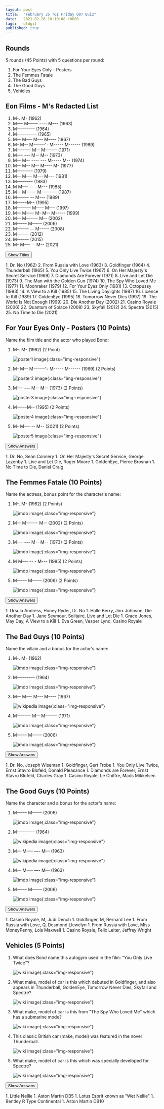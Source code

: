 ```yaml
---
layout: post
title:  "February 26 TGI Friday 007 Quiz"
date:   2021-02-26 10:10:08 +0000
tags:   oldgit
published: true
---
```


## Rounds

 5 rounds (45 Points) with 5 questions per round:

 1. For Your Eyes Only - Posters
 1. The Femmes Fatale
 1. The Bad Guys
 1. The Good Guys
 1. Vehicles 

## Eon Films - M's Redacted List

 1. M-. M- (1962)
 2. M--- M----- ---- M--- (1963)
 3. M--------- (1964)
 4. M---------- (1965)
 5. M-- M--- M--- M---- (1967)
 6. M- M-- M------'- M----- M------ (1969)
 7. M------- M-- M------ (1971)
 8. M--- --- M-- M-- (1973)
 9. M-- M-- ---- --- M----- M-- (1974)
 10. M-- M-- M-- M---- M- (1977)
 11. M-------- (1979)
 12. M-- M--- M--- M--- (1981)
 13. M-------- (1983)
 14. M M--- -- - M--- (1985)
 15. M-- M----- M-------- (1987)
 16. M------ -- M--- (1989)
 17. M-----M-- (1995)
 18. M------- M---- M--- (1997)
 19. M-- M---- M- M-- M----- (1999)
 20. M-- M------ M-- (2002)
 21. M----- M----- (2006)
 22. M------ -- M----- (2008)
 23. M------ (2012)
 24. M------ (2015)
 25. M- M--- -- M-- (2021)

<!-- markdownlint-disable -->
<button class="answer-button">Show Titles</button>
<div class="hide" markdown="1">
<!-- markdownlint-restore -->
 1. Dr. No (1962)
 2. From Russia with Love (1963)
 3. Goldfinger (1964)
 4. Thunderball (1965)
 5. You Only Live Twice (1967)
 6. On Her Majesty's Secret Service (1969)
 7. Diamonds Are Forever (1971)
 8. Live and Let Die (1973)
 9. The Man with the Golden Gun (1974)
 10. The Spy Who Loved Me (1977)
 11. Moonraker (1979)
 12. For Your Eyes Only (1981)
 13. Octopussy (1983)
 14. A View to a Kill (1985)
 15. The Living Daylights (1987)
 16. Licence to Kill (1989)
 17. GoldenEye (1995)
 18. Tomorrow Never Dies (1997)
 19. The World Is Not Enough (1999)
 20. Die Another Day (2002)
 21. Casino Royale (2006)
 22. Quantum of Solace (2008)
 23. Skyfall (2012)
 24. Spectre (2015)
 25. No Time to Die (2021)
<!-- markdownlint-disable -->
</div>
<!-- markdownlint-restore -->

## For Your Eyes Only - Posters (10 Points)

Name the film title and the actor who played Bond:

 1. M-. M- (1962) (2 Point)

    ![poster1 image]({{site.baseurl}}/assets/images/Dr._No_-_UK_cinema_poster.jpg){:class="img-responsive"}

 1. M- M-- M------'- M----- M------ (1969) (2 Points)

    ![poster2 image]({{site.baseurl}}/assets/images/On_Her_Majesty's_Secret_Service_-_UK_cinema_poster.jpg){:class="img-responsive"}

 1. M--- --- M-- M-- (1973) (2 Points)

    ![poster3 image]({{site.baseurl}}/assets/images/Live_and_Let_Die-_UK_cinema_poster.jpg){:class="img-responsive"}

 1. M-----M-- (1995) (2 Points)

    ![poster4 image]({{site.baseurl}}/assets/images/GoldenEye_-_UK_cinema_poster.jpg){:class="img-responsive"}

 1. M- M--- -- M-- (2021) (2 Points)

    ![poster5 image]({{site.baseurl}}/assets/images/No_Time_to_Die_poster.jpg){:class="img-responsive"}

<!-- markdownlint-disable -->
<button class="answer-button">Show Answers</button>
<div class="hide" markdown="1">
<!-- markdownlint-restore -->
1. Dr. No, Sean Connery
1. On Her Majesty's Secret Service, George Lazenby 
1. Live and Let Die, Roger Moore
1. GoldenEye, Pierce Brosnan
1. No Time to Die, Daniel Craig 
<!-- markdownlint-disable -->
</div>
<!-- markdownlint-restore -->

## The Femmes Fatale (10 Points)

Name the actress, bonus point for the character's name:

1. M-. M- (1962) (2 Points)

    ![imdb image](https://m.media-amazon.com/images/M/MV5BOGE4NWZmZDctYWJmYi00MjU1LTgwMzItNGRiNTg3Y2Y2NTI4XkEyXkFqcGdeQXVyMDM2NDM2MQ@@._V1_UY99_CR12,0,200,200.jpghttps://m.media-amazon.com/images/M/MV5BOGE4NWZmZDctYWJmYi00MjU1LTgwMzItNGRiNTg3Y2Y2NTI4XkEyXkFqcGdeQXVyMDM2NDM2MQ@@._V1_UY99_CR12,0,99,99_AL_.jpg){:class="img-responsive"}

1. M-- M------ M-- (2002) (2 Points)

    ![imdb image](https://m.media-amazon.com/images/M/MV5BMTkxNDY0MzU0MV5BMl5BanBnXkFtZTYwNjc4MTg2._V1_UX100_CR0,0,100,100_AL_.jpg){:class="img-responsive"}

1. M--- --- M-- M-- (1973) (2 Points) 

    ![imdb image](https://m.media-amazon.com/images/M/MV5BYjhjZTcxM2QtZjAzNy00NWRkLWE3ZWMtMDIxMjA1YTczYjlkXkEyXkFqcGdeQXVyMDM2NDM2MQ@@._V1_UX100_CR0,0,100,100_AL_.jpg){:class="img-responsive"}

1. M M--- -- - M--- (1985) (2 Points)

    ![imdb image](https://m.media-amazon.com/images/M/MV5BNjczMmJlNWQtMmJjYi00ZmVkLWIwOWEtZmM2MjExOTk1MjgxXkEyXkFqcGdeQXVyMTkxNjUyNQ@@._V1_UX99_CR0,0,99,99_AL_.jpg){:class="img-responsive"}

1. M----- M----- (2006) (2 Points)

    ![imdb image](https://m.media-amazon.com/images/M/MV5BNDI1NjUyOTY4M15BMl5BanBnXkFtZTcwOTY2MTUyNA@@._V1_UX100_CR0,0,100,100_AL_.jpg){:class="img-responsive"}

<!-- markdownlint-disable -->
<button class="answer-button">Show Answers</button>
<div class="hide" markdown="1">
<!-- markdownlint-restore -->
1. Ursula Andress, Honey Ryder, Dr. No
1. Halle Berry, Jinx Johnson, Die Another Day 
1. Jane Seymour, Solitaire, Live and Let Die
1. Grace Jones, May Day, A View to a Kill  
1. Eva Green, Vesper Lynd, Casino Royale
<!-- markdownlint-disable -->
</div>
<!-- markdownlint-restore -->

## The Bad Guys (10 Points)

Name the villain and a bonus for the actor's name:

1. M-. M- (1962)

    ![imdb image](https://m.media-amazon.com/images/M/MV5BMTY1NDYwMzk1M15BMl5BanBnXkFtZTcwODY0MjY2Nw@@._V1_UX100_CR0,0,100,100_AL_.jpg){:class="img-responsive"}

1. M--------- (1964)

    ![imdb image](https://m.media-amazon.com/images/M/MV5BMTk2MzM0Mjc3M15BMl5BanBnXkFtZTcwNjMxNTgzNA@@._V1_UX100_CR0,0,100,100_AL_.jpg){:class="img-responsive"}

1. M-- M--- M--- M---- (1967)

    ![wikipedia image](https://upload.wikimedia.org/wikipedia/en/thumb/c/c3/Blofeldpleasance67.jpg/220px-Blofeldpleasance67.jpg){:class="img-responsive"}

1. M------- M-- M------ (1971)

    ![imdb image](https://m.media-amazon.com/images/M/MV5BZGZhMDk3ODctNDU3ZC00YjA3LTljOWUtMjYyNGJkNzZhZjcyXkEyXkFqcGdeQXVyNjcwNDUyODM@._V1_UY100_CR39,0,100,100_AL_.jpg){:class="img-responsive"}

1. M----- M----- (2006)

    ![imdb image](https://m.media-amazon.com/images/M/MV5BMTQ1NjA5OTkwNF5BMl5BanBnXkFtZTcwNjY2MTUyNA@@._V1_UY100_CR25,0,100,100_AL_.jpg){:class="img-responsive"}

<!-- markdownlint-disable -->
<button class="answer-button">Show Answers</button>
<div class="hide" markdown="1">
<!-- markdownlint-restore -->
1. Dr. No, Joseph Wiseman
1. Goldfinger, Gert Frobe
1. You Only Live Twice, Ernst Stavro Blofeld, Donald Pleasance
1. Diamonds are Forever, Ernst Stavro Blofeld, Charles Gray
1. Casino Royale, Le Chiffre, Mads Mikkelsen 
<!-- markdownlint-disable -->
</div>
<!-- markdownlint-restore -->

## The Good Guys (10 Points)

Name the character and a bonus for the actor's name:

1. M----- M----- (2006)

    ![imdb image](https://m.media-amazon.com/images/M/MV5BMjM2NzQ0NjYyMV5BMl5BanBnXkFtZTgwNjY1NDg0MzI@._V1_UY100_CR70,0,100,100_AL_.jpg){:class="img-responsive"}

1. M--------- (1964)

    ![wikipedia image](https://upload.wikimedia.org/wikipedia/en/thumb/0/0e/Actor_Bernard_Lee.jpg/220px-Actor_Bernard_Lee.jpg){:class="img-responsive"}

1. M— M—– —- M— (1963)

    ![wikipedia image](https://upload.wikimedia.org/wikipedia/commons/thumb/6/65/Desmond_Llewelyn_01.jpg/220px-Desmond_Llewelyn_01.jpg){:class="img-responsive"}

1. M— M—– —- M— (1963)

    ![imdb image](https://m.media-amazon.com/images/M/MV5BOWRjY2I4MTUtNDQyYy00Y2MxLTlmYjItMzIxOWU4ZWNlZjhjXkEyXkFqcGdeQXVyNjcwNDUyODM@._V1_UY100_CR39,0,100,100_AL_.jpg){:class="img-responsive"}

1. M----- M----- (2006)

    ![imdb image](https://m.media-amazon.com/images/M/MV5BMTUxNDA1ODQ4NV5BMl5BanBnXkFtZTYwODg5OTE3._V1_UX100_CR0,0,100,100_AL_.jpg){:class="img-responsive"}

<!-- markdownlint-disable -->
<button class="answer-button">Show Answers</button>
<div class="hide" markdown="1">
<!-- markdownlint-restore -->
1. Casino Royale, M, Judi Dench
1. Goldfinger, M, Bernard Lee
1. From Russia with Love, Q, Desmond Llewelyn 
1. From Russia with Love, Miss MoneyPenny, Lois Maxwell
1. Casino Royale, Felix Leiter, Jeffrey Wright
<!-- markdownlint-disable -->
</div>
<!-- markdownlint-restore -->

## Vehicles (5 Points)

1. What does Bond name this autogyro used in the film: "You Only Live Twice"?

    ![wiki image](https://upload.wikimedia.org/wikipedia/commons/thumb/0/0b/Little_Nellie.jpg/600px-Little_Nellie.jpg){:class="img-responsive"}

1. What make, model of car is this which debuted in Goldfinger, and also appears in Thunderball, GoldenEye, Tomorrow Never Dies, Skyfall and Spectre?

    ![wiki image](https://upload.wikimedia.org/wikipedia/commons/thumb/1/16/DB5-2.jpg/220px-DB5-2.jpg){:class="img-responsive"}

1. What make, model of car is this from "The Spy Who Loved Me" which has a submarine mode?

    ![wiki image](https://upload.wikimedia.org/wikipedia/commons/thumb/7/74/Lotus_Esprit_%28The_Spy_Who_Loved_Me%29_rear-left_National_Motor_Museum%2C_Beaulieu.jpg/330px-Lotus_Esprit_%28The_Spy_Who_Loved_Me%29_rear-left_National_Motor_Museum%2C_Beaulieu.jpg){:class="img-responsive"}

1. This classic British car (make, model) was featured in the novel Thunderball.

    ![wiki image](https://upload.wikimedia.org/wikipedia/commons/thumb/9/9c/1953_Bentley_R-Type_standard_steel_saloon.jpg/280px-1953_Bentley_R-Type_standard_steel_saloon.jpg){:class="img-responsive"}

1. What make, model of car is this which was specially developed for Spectre?

    ![wiki image](https://upload.wikimedia.org/wikipedia/commons/thumb/6/66/Aston_Martin_DB10_2015.jpg/420px-Aston_Martin_DB10_2015.jpg){:class="img-responsive"}

<!-- markdownlint-disable -->
<button class="answer-button">Show Answers</button>
<div class="hide" markdown="1">
<!-- markdownlint-restore -->
1. Little Nellie 
1. Aston Martin DB5
1. Lotus Esprit known as "Wet Nellie"
1. Bentley R Type Continental
1. Aston Martin DB10
<!-- markdownlint-disable -->
</div>
<!-- markdownlint-restore -->

